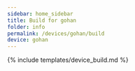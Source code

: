 ```yaml
---
sidebar: home_sidebar
title: Build for gohan
folder: info
permalink: /devices/gohan/build
device: gohan
---
```

{% include templates/device_build.md %}
